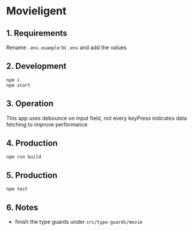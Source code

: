 # Movieligent

## 1. Requirements

Rename `.env.example` to `.env` and add the values

## 2. Development

```
npm i
npm start
```

## 3. Operation

This app uses debounce on input field, not every keyPress indicates data fetching to improve performance

## 4. Production

```
npm run build
```

## 5. Production

```
npm test
```

## 6. Notes

- finish the type guards under `src/type-guards/movie`
